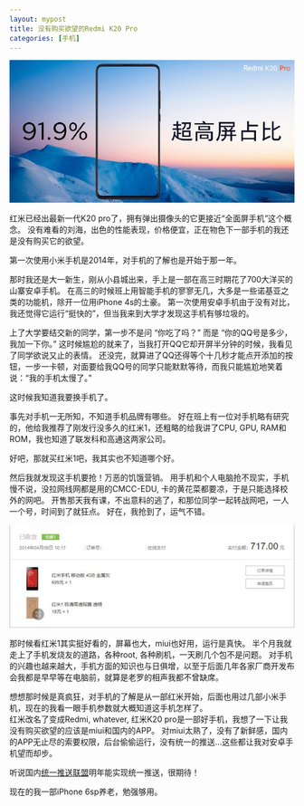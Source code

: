 ```yaml
---
layout: mypost
title: 没有购买欲望的Redmi K20 Pro
categories: [手机]
---
```


![k20pro](/img/k20pro.jpg)

红米已经出最新一代K20 pro了，拥有弹出摄像头的它更接近“全面屏手机”这个概念。
没有难看的刘海，出色的性能表现，价格便宜，正在物色下一部手机的我还是没有购买它的欲望。

第一次使用小米手机是2014年，对手机的了解也是开始于那一年。

那时我还是大一新生，刚从小县城出来，手上是一部在高三时期花了700大洋买的山寨安卓手机。
在高三的时候班上用智能手机的寥寥无几，大多是一些诺基亚之类的功能机，除开一位用iPhone 4s的土豪。
第一次使用安卓手机由于没有对比，我还觉得它运行“挺快的”，但当我来到大学才发现这手机有够垃圾的。

上了大学要结交新的同学，第一步不是问 “你吃了吗？” 而是 “你的QQ号是多少，我加一下你。”
这时候尴尬的就来了，当我打开QQ它却开屏半分钟的时候，我看见了同学欲说又止的表情。
还没完，就算进了QQ还得等个十几秒才能点开添加的按钮，一步一卡顿，对面要给我QQ号的同学只能默默等待，而我只能尴尬地笑着说：“我的手机太慢了。”

这时候我知道我要换手机了。


事先对手机一无所知，不知道手机品牌有哪些。
好在班上有一位对手机略有研究的，他给我推荐了刚发行没多久的红米1，还粗略的给我讲了CPU, GPU, RAM和ROM，我也知道了联发科和高通这两家公司。

好吧，那就买红米1吧，我其实也不知道哪个好。

然后我就发现这手机要抢！万恶的饥饿营销。
用手机和个人电脑抢不现实，手机慢不说，没拉网线网都是用的CMCC-EDU, 卡的黄花菜都要凉，于是只能选择校外的网吧。
开售那天我有课，不出意料的逃了，和那位同学一起转战网吧，一人一个号，时间到了就狂点。
好在，我抢到了，运气不错。

![红米1](/img/红米手机.jpg)

那时候看红米1其实挺好看的，屏幕也大，miui也好用，运行是真快。
半个月我就走上了手机发烧友的道路，各种root, 各种刷机，一天刷几个包不是问题。
对手机的兴趣也越来越大，手机方面的知识也与日俱增，以至于后面几年各家厂商开发布会我都是早早等在电脑前，就算是老罗的相声我都不曾缺席。

想想那时候是真疯狂，对手机的了解是从一部红米开始，后面也用过几部小米手机，现在的我看一眼手机参数就大概知道这手机怎样了。  
红米改名了变成Redmi, whatever, 红米K20 pro是一部好手机，我想了一下让我没有购买欲望的应该是miui和国内的APP。 
对miui太熟了，没有了新鲜感，国内的APP无止尽的索要权限，后台偷偷运行，没有统一的推送...这些都让我对安卓手机望而却步。

听说国内[统一推送联盟](http://www.chinaupa.com/)明年能实现统一推送，很期待！

现在的我一部iPhone 6sp养老，勉强够用。
